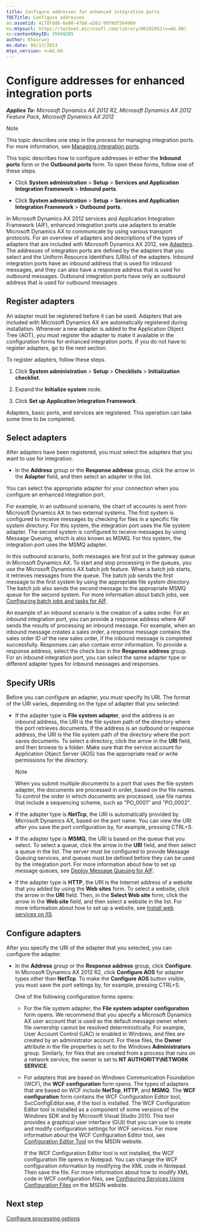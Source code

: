 ```yaml
---
title: Configure addresses for enhanced integration ports
TOCTitle: Configure addresses
ms:assetid: 4178fdd6-6e80-47b0-a281-99f8d7564989
ms:mtpsurl: https://technet.microsoft.com/library/Hh202051(v=AX.60)
ms:contentKeyID: 35949285
author: Khairunj
ms.date: 04/17/2013
mtps_version: v=AX.60
---
```


# Configure addresses for enhanced integration ports 


_**Applies To:** Microsoft Dynamics AX 2012 R2, Microsoft Dynamics AX 2012 Feature Pack, Microsoft Dynamics AX 2012_


> [!NOTE]
> <P>This topic describes one step in the process for managing integration ports. For more information, see <A href="managing-integration-ports.md">Managing integration ports</A>.</P>



This topic describes how to configure addresses in either the **Inbound ports** form or the **Outbound ports** form. To open these forms, follow one of these steps.

  - Click **System administration** \> **Setup** \> **Services and Application Integration Framework** \> **Inbound ports**.

  - Click **System administration** \> **Setup** \> **Services and Application Integration Framework** \> **Outbound ports**.

In Microsoft Dynamics AX 2012 services and Application Integration Framework (AIF), enhanced integration ports use adapters to enable Microsoft Dynamics AX to communicate by using various transport protocols. For an overview of adapters and descriptions of the types of adapters that are included with Microsoft Dynamics AX 2012, see [Adapters](adapters.md). The addresses of integration ports are defined by the adapters that you select and the Uniform Resource Identifiers (URIs) of the adapters. Inbound integration ports have an inbound address that is used for inbound messages, and they can also have a response address that is used for outbound messages. Outbound integration ports have only an outbound address that is used for outbound messages.

## Register adapters

An adapter must be registered before it can be used. Adapters that are included with Microsoft Dynamics AX are automatically registered during installation. Whenever a new adapter is added to the Application Object Tree (AOT), you must register the adapter to make it available in the configuration forms for enhanced integration ports. If you do not have to register adapters, go to the next section.

To register adapters, follow these steps.

1.  Click **System administration** \> **Setup** \> **Checklists** \> **Initialization checklist**.

2.  Expand the **Initialize system** node.

3.  Click **Set up Application Integration Framework**.

Adapters, basic ports, and services are registered. This operation can take some time to be completed.

## Select adapters

After adapters have been registered, you must select the adapters that you want to use for integration.

  - In the **Address** group or the **Response address** group, click the arrow in the **Adapter** field, and then select an adapter in the list.

You can select the appropriate adapter for your connection when you configure an enhanced integration port.

For example, in an outbound scenario, the chart of accounts is sent from Microsoft Dynamics AX to two external systems. The first system is configured to receive messages by checking for files in a specific file system directory. For this system, the integration port uses the file system adapter. The second system is configured to receive messages by using Message Queuing, which is also known as MSMQ. For this system, the integration port uses the MSMQ adapter.

In this outbound scenario, both messages are first put in the gateway queue in Microsoft Dynamics AX. To start and stop processing in the queues, you use the Microsoft Dynamics AX batch job feature. When a batch job starts, it retrieves messages from the queue. The batch job sends the first message to the first system by using the appropriate file system directory. The batch job also sends the second message to the appropriate MSMQ queue for the second system. For more information about batch jobs, see [Configuring batch jobs and tasks for AIF](configuring-batch-jobs-and-tasks-for-aif.md).

An example of an inbound scenario is the creation of a sales order. For an inbound integration port, you can provide a response address where AIF sends the results of processing an inbound message. For example, when an inbound message creates a sales order, a response message contains the sales order ID of the new sales order, if the inbound message is completed successfully. Responses can also contain error information. To provide a response address, select the check box in the **Response address** group. For an inbound integration port, you can select the same adapter type or different adapter types for inbound messages and responses.

## Specify URIs

Before you can configure an adapter, you must specify its URI. The format of the URI varies, depending on the type of adapter that you selected:

  - If the adapter type is **File system adapter**, and the address is an inbound address, the URI is the file system path of the directory where the port retrieves documents. If the address is an outbound or response address, the URI is the file system path of the directory where the port saves documents. To select a directory, click the arrow in the **URI** field, and then browse to a folder. Make sure that the service account for Application Object Server (AOS) has the appropriate read or write permissions for the directory.
    

    > [!NOTE]
    > <P>When you submit multiple documents to a port that uses the file system adapter, the documents are processed in order, based on the file names. To control the order in which documents are processed, use file names that include a sequencing scheme, such as "PO_0001" and "PO_0002".</P>



  - If the adapter type is **NetTcp**, the URI is automatically provided by Microsoft Dynamics AX, based on the port name. You can view the URI after you save the port configuration by, for example, pressing CTRL+S.

  - If the adapter type is **MSMQ**, the URI is based on the queue that you select. To select a queue, click the arrow in the **URI** field, and then select a queue in the list. The server must be configured to provide Message Queuing services, and queues must be defined before they can be used by the integration port. For more information about how to set up message queues, see [Deploy Message Queuing for AIF](deploy-message-queuing-for-aif.md).

  - If the adapter type is **HTTP**, the URI is the Internet address of a website that you added by using the **Web sites** form. To select a website, click the arrow in the **URI** field. Then, in the **Select Web site** form, click the arrow in the **Web site** field, and then select a website in the list. For more information about how to set up a website, see [Install web services on IIS](install-web-services-on-iis.md).

## Configure adapters

After you specify the URI of the adapter that you selected, you can configure the adapter.

  - In the **Address** group or the **Response address** group, click **Configure**. In Microsoft Dynamics AX 2012 R2, click **Configure AOS** for adapter types other than **NetTcp**. To make the **Configure AOS** button visible, you must save the port settings by, for example, pressing CTRL+S.
    
    One of the following configuration forms opens:
    
      - For the file system adapter, the **File system adapter configuration** form opens. We recommend that you specify a Microsoft Dynamics AX user account that is used as the default message owner when file ownership cannot be resolved deterministically. For example, User Account Control (UAC) is enabled in Windows, and files are created by an administrator account. For these files, the **Owner** attribute in the file properties is set to the Windows **Administrators** group. Similarly, for files that are created from a process that runs on a network service, the owner is set to **NT AUTHORITY\\NETWORK SERVICE**.
    
      - For adapters that are based on Windows Communication Foundation (WCF), the **WCF configuration** form opens. The types of adapters that are based on WCF include **NetTcp**, **HTTP**, and **MSMQ**. The **WCF configuration** form contains the WCF Configuration Editor tool, SvcConfigEditor.exe, if the tool is installed. The WCF Configuration Editor tool is installed as a component of some versions of the Windows SDK and by Microsoft Visual Studio 2010. This tool provides a graphical user interface (GUI) that you can use to create and modify configuration settings for WCF services. For more information about the WCF Configuration Editor tool, see [Configuration Editor Tool](https://go.microsoft.com/fwlink/?linkid=215021) on the MSDN website.
        
        If the WCF Configuration Editor tool is not installed, the WCF configuration file opens in Notepad. You can change the WCF configuration information by modifying the XML code in Notepad. Then save the file. For more information about how to modify XML code in WCF configuration files, see [Configuring Services Using Configuration Files](https://go.microsoft.com/fwlink/?linkid=215024) on the MSDN website.

## Next step

[Configure processing options](configure-processing-options.md)


